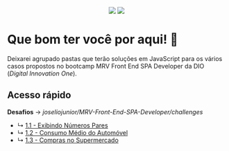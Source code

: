 <p align="center">
  <img src="https://badges.pufler.dev/created/joseliojunior/MRV-Front-End-SPA-Developer">
  <img src="https://badges.pufler.dev/updated/joseliojunior/MRV-Front-End-SPA-Developer">
</p>

# Que bom ter você por aqui! 🤩

Deixarei agrupado pastas que terão soluções em JavaScript para os vários casos propostos no bootcamp MRV Front End SPA Developer da DIO (*Digital Innovation One*).

## Acesso rápido

**Desafios** → *joseliojunior/MRV-Front-End-SPA-Developer/challenges*

- ↳	[1.1 - Exibindo Números Pares](?)
- ↳	[1.2 - Consumo Médio do Automóvel](?)
- ↳	[1.3 - Compras no Supermercado](?)